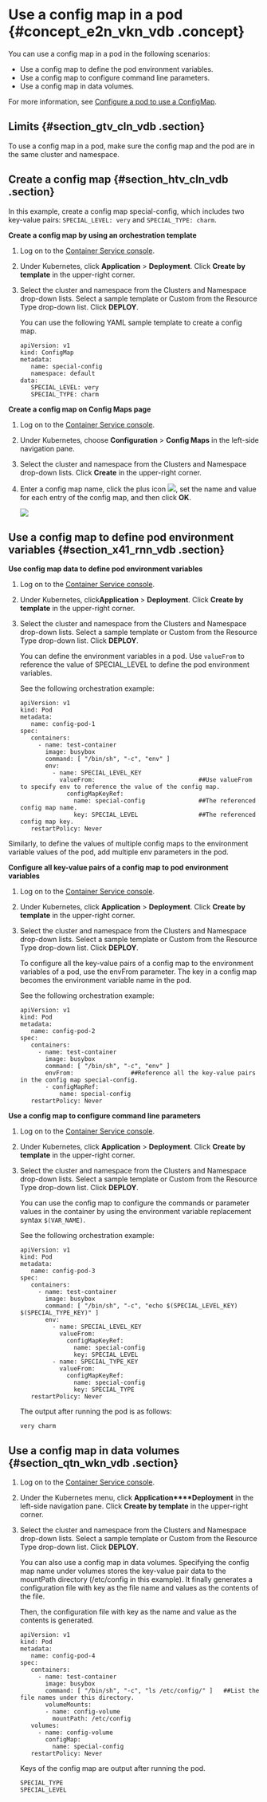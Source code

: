 # Use a config map in a pod {#concept_e2n_vkn_vdb .concept}

You can use a config map in a pod in the following scenarios:

-   Use a config map to define the pod environment variables.
-   Use a config map to configure command line parameters.
-   Use a config map in data volumes.

For more information, see [Configure a pod to use a ConfigMap](https://kubernetes.io/docs/tasks/configure-pod-container/configure-pod-configmap/).

## Limits {#section_gtv_cln_vdb .section}

To use a config map in a pod, make sure the config map and the pod are in the same cluster and namespace.

## Create a config map {#section_htv_cln_vdb .section}

In this example, create a config map special-config, which includes two key-value pairs: `SPECIAL_LEVEL: very` and `SPECIAL_TYPE: charm`.

**Create a config map by using an orchestration template**

1.  Log on to the [Container Service console](https://partners-intl.console.aliyun.com/#/cs).
2.  Under Kubernetes, click **Application** \> **Deployment**. Click **Create by template** in the upper-right corner.
3.  Select the cluster and namespace from the Clusters and Namespace drop-down lists. Select a sample template or Custom from the Resource Type drop-down list. Click **DEPLOY**.

    You can use the following YAML sample template to create a config map.

    ```
    apiVersion: v1
    kind: ConfigMap
    metadata:
       name: special-config
       namespace: default
    data:
       SPECIAL_LEVEL: very
       SPECIAL_TYPE: charm
    ```


**Create a config map on Config Maps page**

1.  Log on to the [Container Service console](https://partners-intl.console.aliyun.com/#/cs).
2.  Under Kubernetes, choose **Configuration** \> **Config Maps** in the left-side navigation pane.
3.  Select the cluster and namespace from the Clusters and Namespace drop-down lists. Click **Create** in the upper-right corner.
4.  Enter a config map name, click the plus icon ![](http://static-aliyun-doc.oss-cn-hangzhou.aliyuncs.com/assets/img/16702/155516945840662_en-US.png), set the name and value for each entry of the config map, and then click **OK**.

    ![](http://static-aliyun-doc.oss-cn-hangzhou.aliyuncs.com/assets/img/16702/155516945810753_en-US.png)


## Use a config map to define pod environment variables {#section_x41_rnn_vdb .section}

**Use config map data to define pod environment variables**

1.  Log on to the [Container Service console](https://partners-intl.console.aliyun.com/#/cs).
2.  Under Kubernetes, click**Application** \> **Deployment**. Click **Create by template** in the upper-right corner.
3.  Select the cluster and namespace from the Clusters and Namespace drop-down lists. Select a sample template or Custom from the Resource Type drop-down list. Click **DEPLOY**.

    You can define the environment variables in a pod. Use `valueFrom` to reference the value of SPECIAL\_LEVEL to define the pod environment variables.

    See the following orchestration example:

    ```
    apiVersion: v1
    kind: Pod
    metadata:
       name: config-pod-1
    spec:
       containers:
         - name: test-container
           image: busybox
           command: [ "/bin/sh", "-c", "env" ]
           env:
             - name: SPECIAL_LEVEL_KEY
               valueFrom:                             ##Use valueFrom to specify env to reference the value of the config map.
                 configMapKeyRef:
                   name: special-config               ##The referenced config map name.
                   key: SPECIAL_LEVEL                 ##The referenced config map key.
       restartPolicy: Never
    ```


Similarly, to define the values of multiple config maps to the environment variable values of the pod, add multiple env parameters in the pod.

**Configure all key-value pairs of a config map to pod environment variables**

1.  Log on to the [Container Service console](https://partners-intl.console.aliyun.com/#/cs).
2.  Under Kubernetes, click **Application** \> **Deployment**. Click **Create by template** in the upper-right corner.
3.  Select the cluster and namespace from the Clusters and Namespace drop-down lists. Select a sample template or Custom from the Resource Type drop-down list. Click **DEPLOY**.

    To configure all the key-value pairs of a config map to the environment variables of a pod, use the envFrom parameter. The key in a config map becomes the environment variable name in the pod.

    See the following orchestration example:

    ```
    apiVersion: v1
    kind: Pod
    metadata:
       name: config-pod-2
    spec:
       containers:
         - name: test-container
           image: busybox
           command: [ "/bin/sh", "-c", "env" ]
           envFrom:                ##Reference all the key-value pairs in the config map special-config.
           - configMapRef:
               name: special-config
       restartPolicy: Never
    ```


**Use a config map to configure command line parameters**

1.  Log on to the [Container Service console](https://partners-intl.console.aliyun.com/#/cs).
2.  Under Kubernetes, click **Application** \> **Deployment**. Click **Create by template** in the upper-right corner.
3.  Select the cluster and namespace from the Clusters and Namespace drop-down lists. Select a sample template or Custom from the Resource Type drop-down list. Click **DEPLOY**.

    You can use the config map to configure the commands or parameter values in the container by using the environment variable replacement syntax `$(VAR_NAME)`.

    See the following orchestration example:

    ```
    apiVersion: v1
    kind: Pod
    metadata:
       name: config-pod-3
    spec:
       containers:
         - name: test-container
           image: busybox
           command: [ "/bin/sh", "-c", "echo $(SPECIAL_LEVEL_KEY) $(SPECIAL_TYPE_KEY)" ]
           env:
             - name: SPECIAL_LEVEL_KEY
               valueFrom:
                 configMapKeyRef:
                   name: special-config
                   key: SPECIAL_LEVEL
             - name: SPECIAL_TYPE_KEY
               valueFrom:
                 configMapKeyRef:
                   name: special-config
                   key: SPECIAL_TYPE
       restartPolicy: Never
    ```

    The output after running the pod is as follows:

    ```
    very charm
    ```


## Use a config map in data volumes {#section_qtn_wkn_vdb .section}

1.  Log on to the [Container Service console](https://partners-intl.console.aliyun.com/#/cs).
2.  Under the Kubernetes menu, click **Application****Deployment** in the left-side navigation pane. Click **Create by template** in the upper-right corner.
3.  Select the cluster and namespace from the Clusters and Namespace drop-down lists. Select a sample template or Custom from the Resource Type drop-down list. Click **DEPLOY**.

    You can also use a config map in data volumes. Specifying the config map name under volumes stores the key-value pair data to the mountPath directory \(/etc/config in this example\). It finally generates a configuration file with key as the file name and values as the contents of the file.

    Then, the configuration file with key as the name and value as the contents is generated.

    ```
    apiVersion: v1
    kind: Pod
    metadata:
       name: config-pod-4
    spec:
       containers:
         - name: test-container
           image: busybox
           command: [ "/bin/sh", "-c", "ls /etc/config/" ]   ##List the file names under this directory.
           volumeMounts:
           - name: config-volume
             mountPath: /etc/config
       volumes:
         - name: config-volume
           configMap:
             name: special-config
       restartPolicy: Never
    ```

    Keys of the config map are output after running the pod.

    ```
    SPECIAL_TYPE
    SPECIAL_LEVEL
    ```


